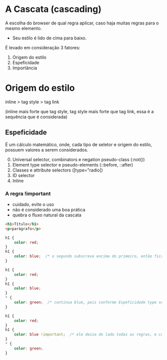 # A Cascata (cascading)

A escolha do browser de qual regra aplicar, caso haja muitas regras para o mesmo elemento.

* Seu estilo é lido de cima para baixo.

É levado em consideração 3 fatores:

1. Origem do estilo
2. Espeficidade
3. Importância


# Origem do estilo

inline > tag style > tag link

(inline mais forte que tag style, tag style mais forte que tag link, essa é a sequência que é considerada)


## Espeficidade

É um cálculo matemático, onde, cada tipo de seletor e origem do estilo, possuem valores a serem considerados.

0. Universal selector, combinators e negation pseudo-class (:not())
1. Element type selector e pseudo-elements (::before, ::after)
10. Classes e attribute selectors ([type="radio])
100. ID selector
1000. Inline


### A regra !important

* cuidado, evite o uso
* não é considerado uma boa prática
* quebra o fluxo natural da cascata



```html
<h1>Título</h1>
<p>parágrafo</p>
```

```css
h1 {
    color: red;
}
h1 {
    color: blue;  /* o segundo subscreve encima do primeiro, então fica blue, isso é cascata */
}
```



```css
h1 {
    color: red;
}
h1 {
    color: blue;  
}
* {
    color: green;  /* continua blue, pois conforme Espeficidade type selector = 1 (h1) e universal selector = 0 (*), então o h1 é considerado. Isso serve para a ordem dos demais, conforme cálculo */
}
```



```css
h1 {
    color: red;
}
h1 {
    color: blue !important;  /* ele deixa de lado todas as regras, e considera esse, mas não é recomendado. Em ultimo caso, um exemplo quando usamos importação de CSS de outra pessoa e não conseguimos alterar algo de jeito algum */
}
* {
    color: green;
}
```

